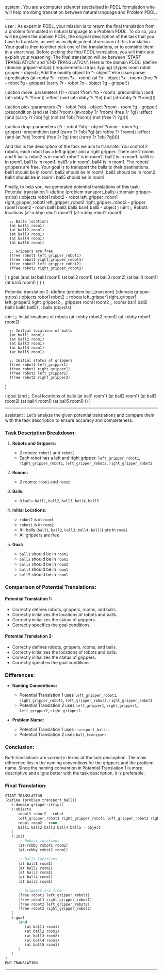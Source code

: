 system : You are a computer scientist specialised in PDDL formulation who will help me doing translation between natural language and Problem PDDL.

--------------------------------------------------

user : As expert in PDDL, your mission is to return the final translation from a problem formulated in natural language to a Problem PDDL. To do so, you will be given the domain PDDL, the original description of the task that you have to translate, as well as multiple potential versions of this translation. Your goal is then to either pick one of the translations, or to combine them in a smart way. Before picking the final PDDL translation, you will think and explain your reasoning.
 The final translation will be between 'START TRANSLATION' and 'END TRANSLATION'. Here is the domain PDDL:
(define (domain gripper-strips)
 (:requirements :strips :typing) 
 (:types room robot gripper - object) ;Add the modify object to "- object" else issue parser
 (:predicates (at-robby ?r - robot ?x - room)
 	      (at ?o - object ?x - room)
	      (free ?r - robot ?g - gripper)
	      (carry ?r - robot ?o - object ?g - gripper))

   (:action move
       :parameters  (?r - robot ?from ?to - room)
       :precondition (and  (at-robby ?r ?from))
       :effect (and  (at-robby ?r ?to)
		     (not (at-robby ?r ?from))))

   (:action pick
       :parameters (?r - robot ?obj - object ?room - room ?g - gripper)
       :precondition  (and  (at ?obj ?room) (at-robby ?r ?room) (free ?r ?g))
       :effect (and (carry ?r ?obj ?g)
		    (not (at ?obj ?room)) 
		    (not (free ?r ?g))))

   (:action drop
       :parameters (?r - robot ?obj - object ?room - room ?g - gripper)
       :precondition  (and  (carry ?r ?obj ?g) (at-robby ?r ?room))
       :effect (and (at ?obj ?room)
		    (free ?r ?g)
		    (not (carry ?r ?obj ?g)))))

And this is the description of the task we aim to translate:
You control 2 robots, each robot has a left gripper and a right gripper. 
There are 2 rooms and 5 balls. 
robot2 is in room1. robot1 is in room2. 
ball2 is in room1. ball5 is in room1. ball1 is in room1. ball3 is in room1. ball4 is in room1. 
The robots' grippers are free. 
Your goal is to transport the balls to their destinations. 
ball1 should be in room1. 
ball2 should be in room1. 
ball3 should be in room2. 
ball4 should be in room1. 
ball5 should be in room1. 


Finally, to help you, we generated potential translations of this task:
Potential translation 1:
(define (problem transport_balls)
   (:domain gripper-strips)
   (:objects 
      robot1 robot2 - robot
      left_gripper_robot1 right_gripper_robot1 left_gripper_robot2 right_gripper_robot2 - gripper
      room1 room2 - room
      ball1 ball2 ball3 ball4 ball5 - object
   )
   (:init 
      ;; Robots locations
      (at-robby robot1 room2)
      (at-robby robot2 room1)
      
      ;; Balls locations
      (at ball1 room1)
      (at ball2 room1)
      (at ball3 room1)
      (at ball4 room1)
      (at ball5 room1)
      
      ;; Grippers are free
      (free robot1 left_gripper_robot1)
      (free robot1 right_gripper_robot1)
      (free robot2 left_gripper_robot2)
      (free robot2 right_gripper_robot2)
   )
   (:goal 
      (and 
         (at ball1 room1)
         (at ball2 room1)
         (at ball3 room2)
         (at ball4 room1)
         (at ball5 room1)
      )
   )
)


Potential translation 2:
(define (problem ball_transport)
   (:domain gripper-strips)
   (:objects 
      robot1 robot2  ;; robots
      left_gripper1 right_gripper1 left_gripper2 right_gripper2  ;; grippers
      room1 room2  ;; rooms
      ball1 ball2 ball3 ball4 ball5)  ;; balls (objects)
   
   (:init 
      ;; Initial locations of robots
      (at-robby robot2 room1)
      (at-robby robot1 room2)

      ;; Initial locations of balls
      (at ball1 room1)
      (at ball2 room1)
      (at ball3 room1)
      (at ball4 room1)
      (at ball5 room1)
      
      ;; Initial status of grippers
      (free robot1 left_gripper1)
      (free robot1 right_gripper1)
      (free robot2 left_gripper2)
      (free robot2 right_gripper2)
   )

   (:goal (and 
      ;; Goal locations of balls
      (at ball1 room1)
      (at ball2 room1)
      (at ball3 room2)
      (at ball4 room1)
      (at ball5 room1)
   ))
)




--------------------------------------------------

assistant : Let's analyze the given potential translations and compare them with the task description to ensure accuracy and completeness.

### Task Description Breakdown:
1. **Robots and Grippers:**
   - 2 robots: `robot1` and `robot2`
   - Each robot has a left and right gripper: `left_gripper_robot1`, `right_gripper_robot1`, `left_gripper_robot2`, `right_gripper_robot2`

2. **Rooms:**
   - 2 rooms: `room1` and `room2`

3. **Balls:**
   - 5 balls: `ball1`, `ball2`, `ball3`, `ball4`, `ball5`

4. **Initial Locations:**
   - `robot2` is in `room1`
   - `robot1` is in `room2`
   - All balls (`ball1`, `ball2`, `ball3`, `ball4`, `ball5`) are in `room1`
   - All grippers are free

5. **Goal:**
   - `ball1` should be in `room1`
   - `ball2` should be in `room1`
   - `ball3` should be in `room2`
   - `ball4` should be in `room1`
   - `ball5` should be in `room1`

### Comparison of Potential Translations:

#### Potential Translation 1:
- Correctly defines robots, grippers, rooms, and balls.
- Correctly initializes the locations of robots and balls.
- Correctly initializes the status of grippers.
- Correctly specifies the goal conditions.

#### Potential Translation 2:
- Correctly defines robots, grippers, rooms, and balls.
- Correctly initializes the locations of robots and balls.
- Correctly initializes the status of grippers.
- Correctly specifies the goal conditions.

### Differences:
- **Naming Conventions:**
  - Potential Translation 1 uses `left_gripper_robot1`, `right_gripper_robot1`, `left_gripper_robot2`, `right_gripper_robot2`.
  - Potential Translation 2 uses `left_gripper1`, `right_gripper1`, `left_gripper2`, `right_gripper2`.

- **Problem Name:**
  - Potential Translation 1 uses `transport_balls`.
  - Potential Translation 2 uses `ball_transport`.

### Conclusion:
Both translations are correct in terms of the task description. The main difference lies in the naming conventions for the grippers and the problem name. Since the naming convention in Potential Translation 1 is more descriptive and aligns better with the task description, it is preferable.

### Final Translation:
```lisp
START TRANSLATION
(define (problem transport_balls)
   (:domain gripper-strips)
   (:objects 
      robot1 robot2 - robot
      left_gripper_robot1 right_gripper_robot1 left_gripper_robot2 right_gripper_robot2 - gripper
      room1 room2 - room
      ball1 ball2 ball3 ball4 ball5 - object
   )
   (:init 
      ;; Robots locations
      (at-robby robot1 room2)
      (at-robby robot2 room1)
      
      ;; Balls locations
      (at ball1 room1)
      (at ball2 room1)
      (at ball3 room1)
      (at ball4 room1)
      (at ball5 room1)
      
      ;; Grippers are free
      (free robot1 left_gripper_robot1)
      (free robot1 right_gripper_robot1)
      (free robot2 left_gripper_robot2)
      (free robot2 right_gripper_robot2)
   )
   (:goal 
      (and 
         (at ball1 room1)
         (at ball2 room1)
         (at ball3 room2)
         (at ball4 room1)
         (at ball5 room1)
      )
   )
)
END TRANSLATION
```

--------------------------------------------------

